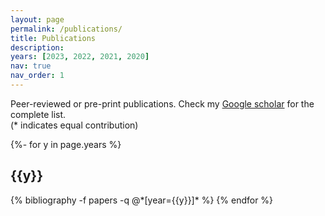 ```yaml
---
layout: page
permalink: /publications/
title: Publications
description: 
years: [2023, 2022, 2021, 2020]
nav: true
nav_order: 1
---
```


<p>Peer-reviewed or pre-print publications. Check my <a href="https://scholar.google.com/citations?user=Ewe4vSsAAAAJ&hl=en">Google scholar</a> for the complete list. <br>(* indicates equal contribution)<br/></p>
<!-- _pages/publications.md -->
<div class="publications">

{%- for y in page.years %}
  <h2 class="year">{{y}}</h2>
  {% bibliography -f papers -q @*[year={{y}}]* %}
{% endfor %}

</div>
